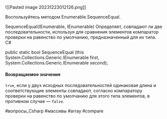 ![[Pasted image 20231223012126.png]]

Воспользуйтесь методом Enumerable.SequenceEqual.

SequenceEqual<TSource>(IEnumerable<TSource>, IEnumerable<TSource>) 
Определяет, совпадают ли две последовательности, используя для сравнения элементов компаратор проверки на равенство по умолчанию, предназначенный для их типа. C# 

public static bool SequenceEqual<TSource> (this System.Collections.Generic.IEnumerable<TSource> first, System.Collections.Generic.IEnumerable<TSource> second);

#### Возвращаемое значение

`true`, если у двух исходных последовательностей одинаковая длина и соответствующие элементы совпадают, согласно компаратору проверки на равенство по умолчанию для этого типа элементов, в противном случае — `false`.

#вопросы_Csharp  #массивы #array #compare